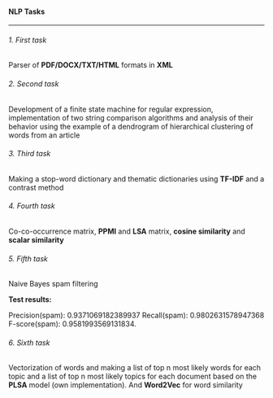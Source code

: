 #### NLP Tasks

---

###### 1. First task

   Parser of **PDF/DOCX/TXT/HTML** formats in **XML**

###### 2. Second task

   Development of a finite state machine for regular expression, implementation of two string comparison algorithms and analysis of their behavior using the example of a dendrogram of hierarchical clustering of words from an article

###### 3. Third task

   Making a stop-word dictionary and thematic dictionaries using **TF-IDF** and a contrast method

###### 4.  Fourth task

   Co-co-occurrence matrix, **PPMI** and **LSA** matrix, **cosine similarity** and **scalar similarity**

###### 5. Fifth task

   Naive Bayes spam filtering
   
   **Test results:** 
   
   Precision(spam): 0.9371069182389937
   Recall(spam): 0.9802631578947368
   F-score(spam): 0.9581993569131834.
   
###### 6. Sixth task

   Vectorization of words and making a list of top n most likely words for each topic and a list of top n most likely topics for each document based on the **PLSA** model (own implementation). And **Word2Vec** for word similarity